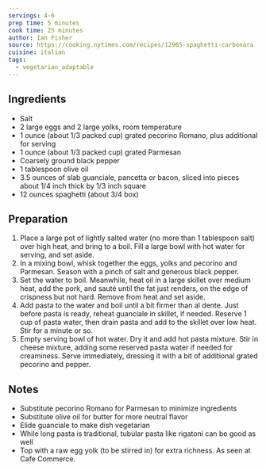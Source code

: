 ```yaml
---
servings: 4-6
prep time: 5 minutes
cook time: 25 minutes
author: Ian Fisher
source: https://cooking.nytimes.com/recipes/12965-spaghetti-carbonara
cuisine: italian
tags:
  - vegetarian_adaptable
---
```

## Ingredients
* Salt
* 2 large eggs and 2 large yolks, room temperature
* 1 ounce (about 1/3 packed cup) grated pecorino Romano, plus additional for serving
* 1 ounce (about 1/3 packed cup) grated Parmesan
* Coarsely ground black pepper
* 1 tablespoon olive oil
* 3.5 ounces of slab guanciale, pancetta or bacon, sliced into pieces about 1/4 inch thick by 1/3 inch square
* 12 ounces spaghetti (about 3/4 box)

## Preparation 
1. Place a large pot of lightly salted water (no more than 1 tablespoon salt) over high heat, and bring to a boil. Fill a large bowl with hot water for serving, and set aside.
2. In a mixing bowl, whisk together the eggs, yolks and pecorino and Parmesan. Season with a pinch of salt and generous black pepper.
3. Set the water to boil. Meanwhile, heat oil in a large skillet over medium heat, add the pork, and sauté until the fat just renders, on the edge of crispness but not hard. Remove from heat and set aside.
4. Add pasta to the water and boil until a bit firmer than al dente. Just before pasta is ready, reheat guanciale in skillet, if needed. Reserve 1 cup of pasta water, then drain pasta and add to the skillet over low heat. Stir for a minute or so.
5. Empty serving bowl of hot water. Dry it and add hot pasta mixture. Stir in cheese mixture, adding some reserved pasta water if needed for creaminess. Serve immediately, dressing it with a bit of additional grated pecorino and pepper.

## Notes
* Substitute pecorino Romano for Parmesan to minimize ingredients
* Substitute olive oil for butter for more neutral flavor
* Elide guanciale to make dish vegetarian
* While long pasta is traditional, tubular pasta like rigatoni can be good as well
* Top with a raw egg yolk (to be stirred in) for extra richness. As seen at Cafe Commerce.